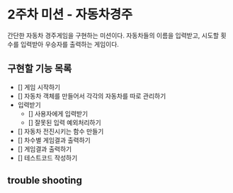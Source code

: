# 2주차 미션 - 자동차경주
간단한 자동차 경주게임을 구현하는 미션이다. 자동차들의 이름을 입력받고, 시도할 횟수를 입력받아 우승자를 출력하는 게임이다.

## 구현할 기능 목록
- [] 게임 시작하기
- [] 자동차 객체를 만들어서 각각의 자동차를 따로 관리하기
- 입력받기
  - [] 사용자에게 입력받기
  - [] 잘못된 입력 예외처리하기
- [] 자동차 전진시키는 함수 만들기
- [] 차수별 게임결과 출력하기
- [] 게임결과 출력하기
- [] 테스트코드 작성하기

## trouble shooting

